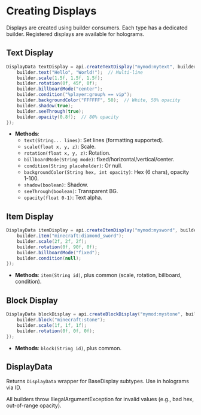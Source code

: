 # Creating Displays

Displays are created using builder consumers. Each type has a dedicated builder. Registered displays are available for holograms.

## Text Display

```java
DisplayData textDisplay = api.createTextDisplay("mymod:mytext", builder -> {
    builder.text("Hello", "World!");  // Multi-line
    builder.scale(1.5f, 1.5f, 1.5f);
    builder.rotation(0f, 45f, 0f);
    builder.billboardMode("center");
    builder.condition("%player:group% == vip");
    builder.backgroundColor("FFFFFF", 50);  // White, 50% opacity
    builder.shadow(true);
    builder.seeThrough(true);
    builder.opacity(0.8f);  // 80% opacity
});
```

* **Methods**:
  * `text(String... lines)`: Set lines (formatting supported).
  * `scale(float x, y, z)`: Scale.
  * `rotation(float x, y, z)`: Rotation.
  * `billboardMode(String mode)`: fixed/horizontal/vertical/center.
  * `condition(String placeholder)`: Or null.
  * `backgroundColor(String hex, int opacity)`: Hex (6 chars), opacity 1-100.
  * `shadow(boolean)`: Shadow.
  * `seeThrough(boolean)`: Transparent BG.
  * `opacity(float 0-1)`: Text alpha.

## Item Display

```java
DisplayData itemDisplay = api.createItemDisplay("mymod:mysword", builder -> {
    builder.item("minecraft:diamond_sword");
    builder.scale(2f, 2f, 2f);
    builder.rotation(0f, 90f, 0f);
    builder.billboardMode("fixed");
    builder.condition(null);
});
```

* **Methods**: `item(String id)`, plus common (scale, rotation, billboard, condition).

## Block Display

```java
DisplayData blockDisplay = api.createBlockDisplay("mymod:mystone", builder -> {
    builder.block("minecraft:stone");
    builder.scale(1f, 1f, 1f);
    builder.rotation(0f, 0f, 0f);
});
```

* **Methods**: `block(String id)`, plus common.

## DisplayData

Returns `DisplayData` wrapper for BaseDisplay subtypes. Use in holograms via ID.

All builders throw IllegalArgumentException for invalid values (e.g., bad hex, out-of-range opacity).
